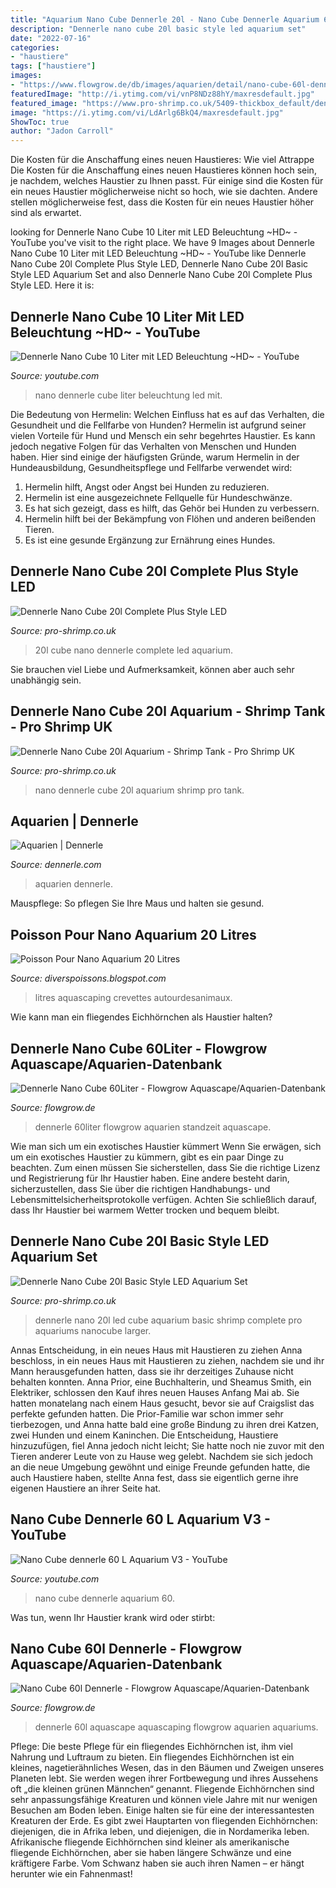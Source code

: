 ```yaml
---
title: "Aquarium Nano Cube Dennerle 20l - Nano Cube Dennerle Aquarium 60"
description: "Dennerle nano cube 20l basic style led aquarium set"
date: "2022-07-16"
categories:
- "haustiere"
tags: ["haustiere"]
images:
- "https://www.flowgrow.de/db/images/aquarien/detail/nano-cube-60l-dennerle-51a6755b8a530.jpg"
featuredImage: "http://i.ytimg.com/vi/vnP8NDz88hY/maxresdefault.jpg"
featured_image: "https://www.pro-shrimp.co.uk/5409-thickbox_default/dennerle-nano-cube-20l-basic-style-led-aquarium-set.jpg"
image: "https://i.ytimg.com/vi/LdArlg6BkQ4/maxresdefault.jpg"
ShowToc: true
author: "Jadon Carroll"
---
```



Die Kosten für die Anschaffung eines neuen Haustieres: Wie viel
Attrappe
Die Kosten für die Anschaffung eines neuen Haustieres können hoch sein, je nachdem, welches Haustier zu Ihnen passt. Für einige sind die Kosten für ein neues Haustier möglicherweise nicht so hoch, wie sie dachten. Andere stellen möglicherweise fest, dass die Kosten für ein neues Haustier höher sind als erwartet.

	

		
looking for Dennerle Nano Cube 10 Liter mit LED Beleuchtung ~HD~ - YouTube you've visit to the right place. We have 9 Images about Dennerle Nano Cube 10 Liter mit LED Beleuchtung ~HD~ - YouTube like Dennerle Nano Cube 20l Complete Plus Style LED, Dennerle Nano Cube 20l Basic Style LED Aquarium Set and also Dennerle Nano Cube 20l Complete Plus Style LED. Here it is:
		
    
## Dennerle Nano Cube 10 Liter Mit LED Beleuchtung ~HD~ - YouTube

<img loading=lazy src="http://i.ytimg.com/vi/vnP8NDz88hY/maxresdefault.jpg" onerror="this.onerror=null;this.src='https://tse1.mm.bing.net/th?id=OIP.IzMHFU4byUR4pleZDXCkowHaEK&amp;pid=15.1';" alt="Dennerle Nano Cube 10 Liter mit LED Beleuchtung ~HD~ - YouTube">

_Source: youtube.com_

>nano dennerle cube liter beleuchtung led mit. 

	

Die Bedeutung von Hermelin: Welchen Einfluss hat es auf das Verhalten, die Gesundheit und die Fellfarbe von Hunden?
Hermelin ist aufgrund seiner vielen Vorteile für Hund und Mensch ein sehr begehrtes Haustier. Es kann jedoch negative Folgen für das Verhalten von Menschen und Hunden haben. Hier sind einige der häufigsten Gründe, warum Hermelin in der Hundeausbildung, Gesundheitspflege und Fellfarbe verwendet wird:
1) Hermelin hilft, Angst oder Angst bei Hunden zu reduzieren.
2) Hermelin ist eine ausgezeichnete Fellquelle für Hundeschwänze.
3) Es hat sich gezeigt, dass es hilft, das Gehör bei Hunden zu verbessern.
4) Hermelin hilft bei der Bekämpfung von Flöhen und anderen beißenden Tieren.
5) Es ist eine gesunde Ergänzung zur Ernährung eines Hundes.

    
## Dennerle Nano Cube 20l Complete Plus Style LED

<img loading=lazy src="https://www.pro-shrimp.co.uk/5962-thickbox_default/dennerle-nano-cube-20l-complete-style-led.jpg" onerror="this.onerror=null;this.src='https://tse4.mm.bing.net/th?id=OIP.M_SBJp7vc8bv1aiu77RitgHaHa&amp;pid=15.1';" alt="Dennerle Nano Cube 20l Complete Plus Style LED">

_Source: pro-shrimp.co.uk_

>20l cube nano dennerle complete led aquarium. 

	

Sie brauchen viel Liebe und Aufmerksamkeit, können aber auch sehr unabhängig sein.

    
## Dennerle Nano Cube 20l Aquarium - Shrimp Tank - Pro Shrimp UK

<img loading=lazy src="https://www.pro-shrimp.co.uk/516-thickbox_default/dennerle-nano-cube-20l-aquarium.jpg" onerror="this.onerror=null;this.src='https://tse4.mm.bing.net/th?id=OIP.aU2jQspWoJ17s6wKyGpDLwHaHa&amp;pid=15.1';" alt="Dennerle Nano Cube 20l Aquarium - Shrimp Tank - Pro Shrimp UK">

_Source: pro-shrimp.co.uk_

>nano dennerle cube 20l aquarium shrimp pro tank. 

	



    
## Aquarien | Dennerle

<img loading=lazy src="http://dennerle.com/sites/default/files/uploads/public/products/NanoCube_30L_LED.jpg" onerror="this.onerror=null;this.src='https://tse2.mm.bing.net/th?id=OIP.JlmZjbQCC47qmj22m9dH-wHaJP&amp;pid=15.1';" alt="Aquarien | Dennerle">

_Source: dennerle.com_

>aquarien dennerle. 

	

Mauspflege: So pflegen Sie Ihre Maus und halten sie gesund.

    
## Poisson Pour Nano Aquarium 20 Litres

<img loading=lazy src="https://www.autourdesanimaux.com/wp-content/uploads/nanoaquarium-1024x1024.jpg" onerror="this.onerror=null;this.src='https://tse2.mm.bing.net/th?id=OIP.fhiFGSbQTQ_0NiTGVbdKRQHaHa&amp;pid=15.1';" alt="Poisson Pour Nano Aquarium 20 Litres">

_Source: diverspoissons.blogspot.com_

>litres aquascaping crevettes autourdesanimaux. 

	

Wie kann man ein fliegendes Eichhörnchen als Haustier halten?

    
## Dennerle Nano Cube 60Liter - Flowgrow Aquascape/Aquarien-Datenbank

<img loading=lazy src="https://www.flowgrow.de/db/images/aquarien/detail/dennerle-nano-cube-60liter-5de8176b0ba31.jpg" onerror="this.onerror=null;this.src='https://tse2.mm.bing.net/th?id=OIP.xh4CvH6Q4Cwo6jRaXoXIHgHaIZ&amp;pid=15.1';" alt="Dennerle Nano Cube 60Liter - Flowgrow Aquascape/Aquarien-Datenbank">

_Source: flowgrow.de_

>dennerle 60liter flowgrow aquarien standzeit aquascape. 

	

Wie man sich um ein exotisches Haustier kümmert
Wenn Sie erwägen, sich um ein exotisches Haustier zu kümmern, gibt es ein paar Dinge zu beachten. Zum einen müssen Sie sicherstellen, dass Sie die richtige Lizenz und Registrierung für Ihr Haustier haben. Eine andere besteht darin, sicherzustellen, dass Sie über die richtigen Handhabungs- und Lebensmittelsicherheitsprotokolle verfügen. Achten Sie schließlich darauf, dass Ihr Haustier bei warmem Wetter trocken und bequem bleibt.

    
## Dennerle Nano Cube 20l Basic Style LED Aquarium Set

<img loading=lazy src="https://www.pro-shrimp.co.uk/5409-thickbox_default/dennerle-nano-cube-20l-basic-style-led-aquarium-set.jpg" onerror="this.onerror=null;this.src='https://tse2.mm.bing.net/th?id=OIP.ulH8j3zXNNDo_BaDOm6KWwHaHa&amp;pid=15.1';" alt="Dennerle Nano Cube 20l Basic Style LED Aquarium Set">

_Source: pro-shrimp.co.uk_

>dennerle nano 20l led cube aquarium basic shrimp complete pro aquariums nanocube larger. 

	

Annas Entscheidung, in ein neues Haus mit Haustieren zu ziehen
Anna beschloss, in ein neues Haus mit Haustieren zu ziehen, nachdem sie und ihr Mann herausgefunden hatten, dass sie ihr derzeitiges Zuhause nicht behalten konnten. Anna Prior, eine Buchhalterin, und Sheamus Smith, ein Elektriker, schlossen den Kauf ihres neuen Hauses Anfang Mai ab. Sie hatten monatelang nach einem Haus gesucht, bevor sie auf Craigslist das perfekte gefunden hatten.
Die Prior-Familie war schon immer sehr tierbezogen, und Anna hatte bald eine große Bindung zu ihren drei Katzen, zwei Hunden und einem Kaninchen. Die Entscheidung, Haustiere hinzuzufügen, fiel Anna jedoch nicht leicht; Sie hatte noch nie zuvor mit den Tieren anderer Leute von zu Hause weg gelebt. Nachdem sie sich jedoch an die neue Umgebung gewöhnt und einige Freunde gefunden hatte, die auch Haustiere haben, stellte Anna fest, dass sie eigentlich gerne ihre eigenen Haustiere an ihrer Seite hat.

    
## Nano Cube Dennerle 60 L Aquarium V3 - YouTube

<img loading=lazy src="https://i.ytimg.com/vi/LdArlg6BkQ4/maxresdefault.jpg" onerror="this.onerror=null;this.src='https://tse4.mm.bing.net/th?id=OIP.fq4y1RZ8Micpc5u6gIw8XAHaEK&amp;pid=15.1';" alt="Nano Cube dennerle 60 L Aquarium V3 - YouTube">

_Source: youtube.com_

>nano cube dennerle aquarium 60. 

	

Was tun, wenn Ihr Haustier krank wird oder stirbt:

    
## Nano Cube 60l Dennerle - Flowgrow Aquascape/Aquarien-Datenbank

<img loading=lazy src="https://www.flowgrow.de/db/images/aquarien/detail/nano-cube-60l-dennerle-51a6755b8a530.jpg" onerror="this.onerror=null;this.src='https://tse3.mm.bing.net/th?id=OIP.uRbsyzvZpetvK9lXUzxToAHaFj&amp;pid=15.1';" alt="Nano Cube 60l Dennerle - Flowgrow Aquascape/Aquarien-Datenbank">

_Source: flowgrow.de_

>dennerle 60l aquascape aquascaping flowgrow aquarien aquariums. 

	

Pflege: Die beste Pflege für ein fliegendes Eichhörnchen ist, ihm viel Nahrung und Luftraum zu bieten.
Ein fliegendes Eichhörnchen ist ein kleines, nagetierähnliches Wesen, das in den Bäumen und Zweigen unseres Planeten lebt. Sie werden wegen ihrer Fortbewegung und ihres Aussehens oft „die kleinen grünen Männchen“ genannt. Fliegende Eichhörnchen sind sehr anpassungsfähige Kreaturen und können viele Jahre mit nur wenigen Besuchen am Boden leben. Einige halten sie für eine der interessantesten Kreaturen der Erde.
Es gibt zwei Hauptarten von fliegenden Eichhörnchen: diejenigen, die in Afrika leben, und diejenigen, die in Nordamerika leben. Afrikanische fliegende Eichhörnchen sind kleiner als amerikanische fliegende Eichhörnchen, aber sie haben längere Schwänze und eine kräftigere Farbe. Vom Schwanz haben sie auch ihren Namen – er hängt herunter wie ein Fahnenmast!

